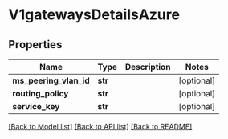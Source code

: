 # V1gatewaysDetailsAzure

## Properties
Name | Type | Description | Notes
------------ | ------------- | ------------- | -------------
**ms_peering_vlan_id** | **str** |  | [optional] 
**routing_policy** | **str** |  | [optional] 
**service_key** | **str** |  | [optional] 

[[Back to Model list]](../README.md#documentation-for-models) [[Back to API list]](../README.md#documentation-for-api-endpoints) [[Back to README]](../README.md)

